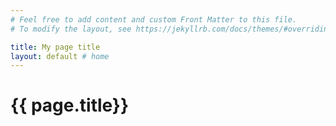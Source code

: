 ```yaml
---
# Feel free to add content and custom Front Matter to this file.
# To modify the layout, see https://jekyllrb.com/docs/themes/#overriding-theme-defaults

title: My page title
layout: default # home
---
```


# {{ page.title}}
